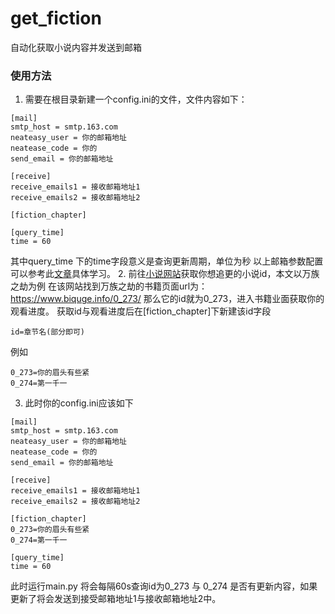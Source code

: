# get_fiction
自动化获取小说内容并发送到邮箱

### 使用方法
1. 需要在根目录新建一个config.ini的文件，文件内容如下：
```
[mail]
smtp_host = smtp.163.com
neateasy_user = 你的邮箱地址
neatease_code = 你的
send_email = 你的邮箱地址

[receive]
receive_emails1 = 接收邮箱地址1
receive_emails2 = 接收邮箱地址2

[fiction_chapter]

[query_time]
time = 60
```
其中query_time 下的time字段意义是查询更新周期，单位为秒
以上邮箱参数配置可以参考此[文章](https://www.yrblog.cn/2019/08/27/androidlinux03/ "文章")具体学习。
2. 前往[小说网站](http://www.biquge.info/ "小说网站")获取你想追更的小说id，本文以万族之劫为例
在该网站找到万族之劫的书籍页面url为：https://www.biquge.info/0_273/
那么它的id就为0_273，进入书籍业面获取你的观看进度。
获取id与观看进度后在[fiction_chapter]下新建该id字段
```
id=章节名(部分即可)
```
例如
```
0_273=你的眉头有些紧
0_274=第一千一
```
3. 此时你的config.ini应该如下
```
[mail]
smtp_host = smtp.163.com
neateasy_user = 你的邮箱地址
neatease_code = 你的
send_email = 你的邮箱地址

[receive]
receive_emails1 = 接收邮箱地址1
receive_emails2 = 接收邮箱地址2

[fiction_chapter]
0_273=你的眉头有些紧
0_274=第一千一

[query_time]
time = 60
```
此时运行main.py 将会每隔60s查询id为0_273 与 0_274 是否有更新内容，如果更新了将会发送到接受邮箱地址1与接收邮箱地址2中。
